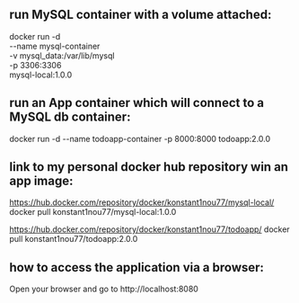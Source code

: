 ## run MySQL container with a volume attached:

docker run -d \
  --name mysql-container \
  -v mysql_data:/var/lib/mysql \
  -p 3306:3306 \
  mysql-local:1.0.0

## run an App container which will connect to a MySQL db container:

docker run -d --name todoapp-container -p 8000:8000 todoapp:2.0.0

## link to my personal docker hub repository win an app image:

https://hub.docker.com/repository/docker/konstant1nou77/mysql-local/
docker pull konstant1nou77/mysql-local:1.0.0

https://hub.docker.com/repository/docker/konstant1nou77/todoapp/
docker pull konstant1nou77/todoapp:2.0.0


##  how to access the application via a browser:

Open your browser and go to http://localhost:8080
